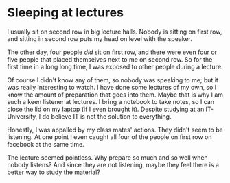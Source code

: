 # Sleeping at lectures

I usually sit on second row in big lecture halls. Nobody is sitting on first row, and sitting in second row puts my head on level with the speaker.

The other day, four people *did* sit on first row, and there were even four or five people that placed themselves next to me on second row. So for the first time in a long long time, I was exposed to other people during a lecture.

Of course I didn't know any of them, so nobody was speaking to me; but it was really interesting to watch. I have done some lectures of my own, so I know the amount of preparation that goes into them. Maybe that is why I am such a keen listener at lectures. I bring a notebook to take notes, so I can close the lid on my laptop (if I even brought it). Despite studying at an IT-University, I do believe IT is not the solution to everything.

Honestly, I was appalled by my class mates' actions. They didn't seem to be listening. At one point I even caught all four of the people on first row on facebook at the same time.

The lecture seemed pointless. Why prepare so much and so well when nobody listens? And since they are not listening, maybe they feel there is a better way to study the material?
